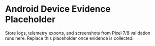 # Android Device Evidence Placeholder

Store logs, telemetry exports, and screenshots from Pixel 7/8 validation runs here. Replace this placeholder once evidence is collected.